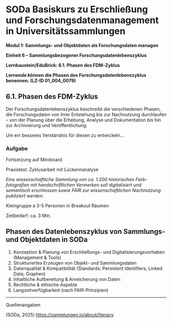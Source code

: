 <!--

author: Canan Hastik 
author: 
email:    
version:  v1
language: DE
lizenz: cc by
modultitel: Modul 1, Teil 1: Sammlungs- und Objektdaten als Forschungsdaten managen
eineit: 6
einheitstitel: Open Science in wissenschaftlichen Universitätssammlungen
lernziele:

icon:     https://raw.githubusercontent.com/chastik/Beratung_Dateityp_Bild/refs/heads/main/SODa-Logo_full.svg
link:     https://raw.githubusercontent.com/chastik/Beratung/refs/heads/main/soda.css

comment:  WissKi SODA OERs

-->

# SODa Basiskurs zu Erschließung und Forschungsdatenmanagement in Universitätssammlungen

**Modul 1: Sammlungs- und Objektdaten als Forschungsdaten managen**

**Einheit 6 – Sammlungsbezogener Forschungsdatenlebenszyklus**

**Lernbaustein/EduBrick: 6.1. Phasen des FDM-Zyklus**

**Lernende können die Phasen des Forschungsdatenlebenszyklus benennen. (LZ-ID 01_004_0079)**

## 6.1. Phasen des FDM-Zyklus 

Der Forschungsdatenlebenszyklus beschreibt die verschiedenen Phasen, die Forschungsdaten von ihrer Entstehung bis zur Nachnutzung durchlaufen – von der Planung über die Erhebung, Analyse und Dokumentation bis hin zur Archivierung und Veröffentlichung. 

Um ein besseres Verständnis für diesen zu entwickeln...

### Aufgabe

Fortsetzung auf Miroboard

Praxistest: Zyklusarbeit mit Lückennanalyse

*Eine wissenschaftliche Sammlung von ca. 1.200 historischen Farb-	fotografien mit handschriftlichen Vermerken soll digitalisiert und 	semantisch erschlossen sowie FAIR zur wissenschaftlichen 	Nachnutzung publiziert werden.*

Kleingruppe á 3-5 Personen in Breakout Räumen  

Zeitbedarf: ca. 3 Min.


## Phasen des Datenlebenszyklus von Sammlungs- und Objektdaten in SODa

1. Konzeption & Planung von Erschließungs- und Digitalisierungsvorhaben (Management & Tools)
2. Strukturiertes Erzeugen von Objekt- und Sammlungsdaten
3. Datenqualität & Kompatibilität (Standards; Persistent Identifiers; Linked Data; Graphen)
4. Inhaltliche Aufbereitung & Anreicherung von Daten
5. Rechtliche & ethische Aspekte
6. Langzeitverfügbarkeit (nach FAIR-Prinzipien)


-----------
Quellenangaben

(SODa, 2025) https://sammlungen.io/about/literacy
